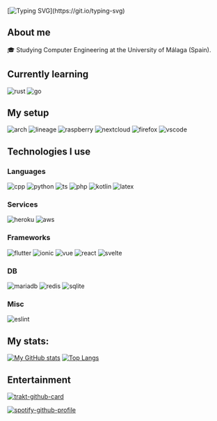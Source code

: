 [![Typing SVG](https://readme-typing-svg.herokuapp.com?color=%2336BCF7&lines=Welcome+to+my+profile!;%C2%A1Bienvenido+a+mi+perfil!)](https://git.io/typing-svg)

## About me
🎓 Studying Computer Engineering at the University of Málaga (Spain).

## Currently learning
![rust](https://img.shields.io/badge/Rust-black?style=for-the-badge&logo=rust&logoColor=#E57324)
![go](https://img.shields.io/badge/Go-00ADD8?style=for-the-badge&logo=go&logoColor=white)

## My setup
![arch](https://img.shields.io/badge/Arch_Linux-1793D1?style=for-the-badge&logo=arch-linux&logoColor=white)
![lineage](https://img.shields.io/badge/lineageos-167C80?style=for-the-badge&logo=lineageos&logoColor=white)
![raspberry](https://img.shields.io/badge/Raspberry%20Pi-A22846?style=for-the-badge&logo=Raspberry%20Pi&logoColor=white)
![nextcloud](https://img.shields.io/badge/Nextcloud-0082C9?style=for-the-badge&logo=Nextcloud&logoColor=white)
![firefox](https://img.shields.io/badge/Firefox_Browser-FF7139?style=for-the-badge&logo=Firefox-Browser&logoColor=white)
![vscode](https://img.shields.io/badge/Visual_Studio_Code-0078D4?style=for-the-badge&logo=visual%20studio%20code&logoColor=white)

## Technologies I use
### Languages
![cpp](https://img.shields.io/badge/C%2B%2B-00599C?style=for-the-badge&logo=c%2B%2B&logoColor=white)
![python](https://img.shields.io/badge/Python-FFD43B?style=for-the-badge&logo=python&logoColor=darkgreen)
![ts](https://img.shields.io/badge/TypeScript-007ACC?style=for-the-badge&logo=typescript&logoColor=white)
![php](https://img.shields.io/badge/PHP-777BB4?style=for-the-badge&logo=php&logoColor=white)
![kotlin](https://img.shields.io/badge/Kotlin-0095D5?&style=for-the-badge&logo=kotlin&logoColor=white)
![latex](https://img.shields.io/badge/LaTeX-47A141?style=for-the-badge&logo=LaTeX&logoColor=white)
### Services
![heroku](https://img.shields.io/badge/Heroku-430098?style=for-the-badge&logo=heroku&logoColor=white)
![aws](https://img.shields.io/badge/Amazon_AWS-FF9900?style=for-the-badge&logo=amazonaws&logoColor=white)
### Frameworks
![flutter](https://img.shields.io/badge/Flutter-02569B?style=for-the-badge&logo=flutter&logoColor=white)
![ionic](https://img.shields.io/badge/Ionic-3880FF?style=for-the-badge&logo=ionic&logoColor=white)
![vue](https://img.shields.io/badge/Vue.js-35495E?style=for-the-badge&logo=vuedotjs&logoColor=4FC08D)
![react](https://img.shields.io/badge/React-20232A?style=for-the-badge&logo=react&logoColor=61DAFB)
![svelte](https://img.shields.io/badge/Svelte-4A4A55?style=for-the-badge&logo=svelte&logoColor=FF3E00)
### DB
![mariadb](https://img.shields.io/badge/MariaDB-003545?style=for-the-badge&logo=mariadb&logoColor=white)
![redis](https://img.shields.io/badge/redis-CC0000.svg?&style=for-the-badge&logo=redis&logoColor=white)
![sqlite](https://img.shields.io/badge/SQLite-07405E?style=for-the-badge&logo=sqlite&logoColor=white)
### Misc
![eslint](https://img.shields.io/badge/eslint-3A33D1?style=for-the-badge&logo=eslint&logoColor=white)

## My stats:
[![My GitHub stats](https://github-readme-stats.vercel.app/api?username=pablouser1&show_icons=true&theme=jolly)](https://github.com/anuraghazra/github-readme-stats)
[![Top Langs](https://github-readme-stats.vercel.app/api/top-langs/?username=pablouser1&layout=compact&theme=jolly)](https://github.com/anuraghazra/github-readme-stats)

## Entertainment
[![trakt-github-card](https://trakt-github-card.herokuapp.com/api?username=pablouser1&mode=watch&theme=dark)](https://github.com/pablouser1/trakt-github-card)

[![spotify-github-profile](https://spotify-github-profile.vercel.app/api/view?uid=pabloferreiro&cover_image=true&theme=default&bar_color=53b14f&bar_color_cover=false)](https://github.com/kittinan/spotify-github-profile)
